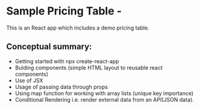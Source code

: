 # Sample Pricing Table -
This is an React app which includes a demo pricing table.

## Conceptual summary:
* Getting started with npx create-react-app 
* Bulding components (simple HTML layout to reusable react components)
* Use of JSX
* Usage of passing data through props
* Using map function for working with array lists (unique key importance)
* Conditional Rendering i.e. render external data from an API(JSON data).
